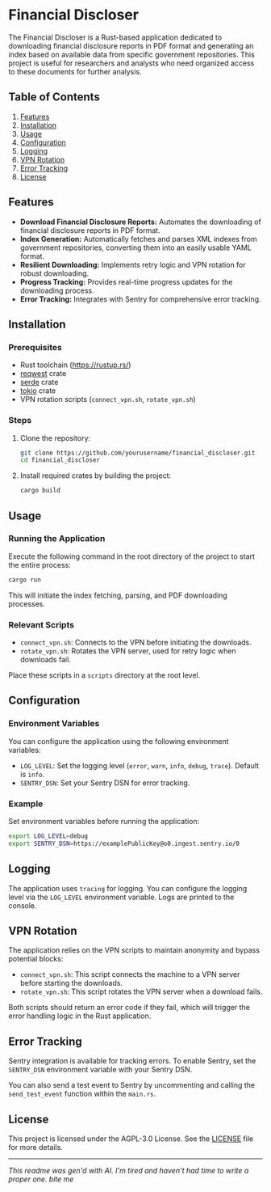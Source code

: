 # Financial Discloser

The Financial Discloser is a Rust-based application dedicated to downloading financial disclosure reports in PDF format and generating an index based on available data from specific government repositories. This project is useful for researchers and analysts who need organized access to these documents for further analysis.

## Table of Contents
1. [Features](#features)
2. [Installation](#installation)
3. [Usage](#usage)
4. [Configuration](#configuration)
5. [Logging](#logging)
6. [VPN Rotation](#vpn-rotation)
7. [Error Tracking](#error-tracking)
8. [License](#license)

## Features

- **Download Financial Disclosure Reports:** Automates the downloading of financial disclosure reports in PDF format.
- **Index Generation:** Automatically fetches and parses XML indexes from government repositories, converting them into an easily usable YAML format.
- **Resilient Downloading:** Implements retry logic and VPN rotation for robust downloading.
- **Progress Tracking:** Provides real-time progress updates for the downloading process.
- **Error Tracking:** Integrates with Sentry for comprehensive error tracking.

## Installation

### Prerequisites

- Rust toolchain (https://rustup.rs/)
- [reqwest](https://crates.io/crates/reqwest) crate
- [serde](https://crates.io/crates/serde) crate
- [tokio](https://crates.io/crates/tokio) crate
- VPN rotation scripts (`connect_vpn.sh`, `rotate_vpn.sh`)

### Steps

1. Clone the repository:
    ```bash
    git clone https://github.com/yourusername/financial_discloser.git
    cd financial_discloser
    ```

2. Install required crates by building the project:
    ```bash
    cargo build
    ```

## Usage

### Running the Application

Execute the following command in the root directory of the project to start the entire process:
```bash
cargo run
```

This will initiate the index fetching, parsing, and PDF downloading processes.

### Relevant Scripts

- `connect_vpn.sh`: Connects to the VPN before initiating the downloads.
- `rotate_vpn.sh`: Rotates the VPN server, used for retry logic when downloads fail.

Place these scripts in a `scripts` directory at the root level.

## Configuration

### Environment Variables

You can configure the application using the following environment variables:

- `LOG_LEVEL`: Set the logging level (`error`, `warn`, `info`, `debug`, `trace`). Default is `info`.
- `SENTRY_DSN`: Set your Sentry DSN for error tracking.

### Example

Set environment variables before running the application:
```bash
export LOG_LEVEL=debug
export SENTRY_DSN=https://examplePublicKey@o0.ingest.sentry.io/0
```

## Logging

The application uses `tracing` for logging. You can configure the logging level via the `LOG_LEVEL` environment variable. Logs are printed to the console.

## VPN Rotation

The application relies on the VPN scripts to maintain anonymity and bypass potential blocks:

- `connect_vpn.sh`: This script connects the machine to a VPN server before starting the downloads.
- `rotate_vpn.sh`: This script rotates the VPN server when a download fails.

Both scripts should return an error code if they fail, which will trigger the error handling logic in the Rust application.

## Error Tracking

Sentry integration is available for tracking errors. To enable Sentry, set the `SENTRY_DSN` environment variable with your Sentry DSN.

You can also send a test event to Sentry by uncommenting and calling the `send_test_event` function within the `main.rs`.

## License

This project is licensed under the AGPL-3.0 License. See the [LICENSE](LICENSE) file for more details.

---

_This readme was gen'd with AI. I'm tired and haven't had time to write a proper one. bite me_
